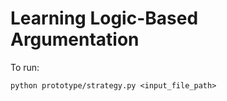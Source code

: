 # Learning Logic-Based Argumentation


To run:
```
python prototype/strategy.py <input_file_path>
```